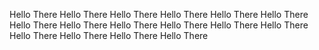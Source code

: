 Hello There
Hello There
Hello There
Hello There
Hello There
Hello There
Hello There
Hello There
Hello There
Hello There
Hello There
Hello There
Hello There
Hello There
Hello There
Hello There
